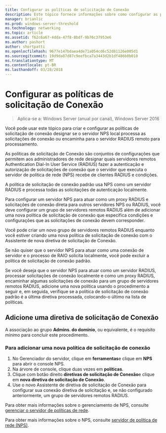 ```yaml
---
title: Configurar as políticas de solicitação de Conexão
description: Este tópico fornece informações sobre como configurar as políticas de solicitação de Conexão no servidor de política de rede no Windows Server 2016.
manager: brianlic
ms.prod: windows-server-threshold
ms.technology: networking
ms.topic: article
ms.assetid: f62c6a67-4dda-47f8-8bdf-9b76c37953e6
ms.author: pashort
author: shortpatti
ms.openlocfilehash: 9677e147bdaea4de71a054cd6c52d81126e005d1
ms.sourcegitcommit: 19d9da87d87c9eefbca7a3443d2b1df486b0b010
ms.translationtype: MT
ms.contentlocale: pt-BR
ms.lasthandoff: 03/28/2018
---
```

# <a name="configure-connection-request-policies"></a>Configurar as políticas de solicitação de Conexão

>Aplica-se a: Windows Server (anual por canal), Windows Server 2016

Você pode usar este tópico para criar e configurar as políticas de solicitação de conexão designar se o servidor NPS local processa as solicitações de conexão ou encaminha para o servidor RADIUS remoto para processamento.

As políticas de solicitação de Conexão são conjuntos de configurações que permitem aos administradores de rede designar quais servidores remotos Authentication Dial-In User Service (RADIUS) fazer a autenticação e autorização de solicitações de conexão que o servidor que executa o servidor de política de rede \(NPS\) recebe de clientes RADIUS e condições.

A política de solicitação de conexão padrão usa NPS como um servidor RADIUS e processa todas as solicitações de autenticação localmente.

Para configurar um servidor NPS para atuar como um proxy RADIUS e solicitações de conexão direta para outros servidores NPS ou RADIUS, você deve configurar um grupo de servidores remotos RADIUS além de adicionar uma nova política de solicitação de conexão que especifica condições e configurações que as solicitações de conexão devem corresponder.

Você pode criar um novo grupo de servidores remotos RADIUS enquanto você estiver criando uma nova política de solicitação de conexão com o Assistente de nova diretiva de solicitação de Conexão.

Se não quiser que o servidor NPS para atuar como uma conexão de servidor e o processo de RAIO solicita localmente, você pode excluir a política de solicitação de conexão padrão.

Se você deseja que o servidor NPS para atuar como um servidor RADIUS, processar solicitações de conexão localmente e como um proxy RADIUS, encaminhar algumas solicitações de conexão para um grupo de servidores remotos RADIUS, adicione uma nova política usando o procedimento a seguir e, em seguida, verifique se a política de solicitação de conexão padrão é a última diretiva processada, colocando-o último na lista de políticas.

## <a name="add-a-connection-request-policy"></a>Adicione uma diretiva de solicitação de Conexão

A associação ao grupo **Admins. do domínio**, ou equivalente, é o requisito mínimo para concluir este procedimento.

### <a name="to-add-a-new-connection-request-policy"></a>Para adicionar uma nova política de solicitação de conexão 

1. No Gerenciador do servidor, clique em **ferramentas**e clique em **NPS** para abrir o console NPS. 
2. Na árvore de console, clique duas vezes em **políticas**.
3. Clique com botão direito **diretivas de solicitação de Conexão**e clique em **nova diretiva de solicitação de Conexão**.
4. Use o novo Assistente de diretiva de solicitação de Conexão para configurar sua conexão diretiva de solicitação e, se não configurado anteriormente, um grupo de servidores remotos RADIUS.


Para obter mais informações sobre o gerenciamento de NPS, consulte [gerenciar o servidor de políticas de rede](nps-manage-top.md).

Para obter mais informações sobre o NPS, consulte [servidor de política de rede (NPS)](nps-top.md).

